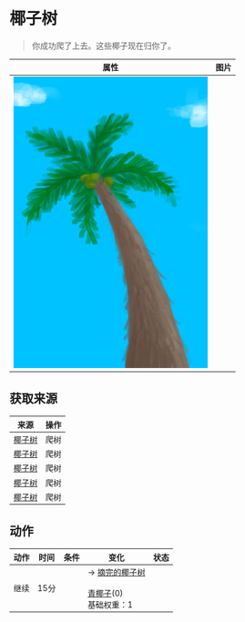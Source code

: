 # 椰子树  
> 你成功爬了上去。这些椰子现在归你了。  
  
  属性  |   图片   
 ----  |  ----:   
   |  ![](Sprite/PalmTree.png)   
  
## 获取来源  
来源  |  操作  
----  |  ----  
[椰子树](PalmTreeNew.md)  |  爬树  
[椰子树](PalmTreeNew.md)  |  爬树  
[椰子树](PalmTreeNew.md)  |  爬树  
[椰子树](PalmTreeNew.md)  |  爬树  
[椰子树](PalmTreeNewMultiEventOld.md)  |  爬树  
## 动作  
动作  |  时间  |  条件  |  变化  |  状态  
----  |  ----  |  ----  |  ----  |  ----  
继续<br>  |  15分  |    |  → [摘完的椰子树](PalmTreeCleared.md)<br><br>[青椰子](CoconutHusked.md)(0)<br>基础权重：1<br>  |    
